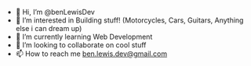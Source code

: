 - 👋 Hi, I’m @benLewisDev
- 👀 I’m interested in Building stuff! (Motorcycles, Cars, Guitars, Anything else i can dream up)
- 🌱 I’m currently learning Web Development
- 💞️ I’m looking to collaborate on cool stuff
- 📫 How to reach me ben.lewis.dev@gmail.com

<!---
benLewisDev/benLewisDev is a ✨ special ✨ repository because its `README.md` (this file) appears on your GitHub profile.
You can click the Preview link to take a look at your changes.
--->
